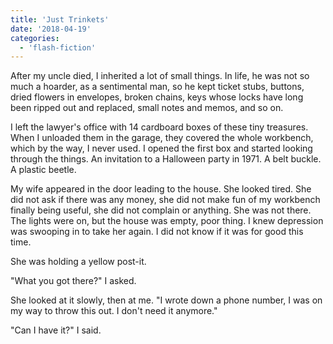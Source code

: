 ```yaml
---
title: 'Just Trinkets'
date: '2018-04-19'
categories:
  - 'flash-fiction'
---
```


After my uncle died, I inherited a lot of small things. In life, he was not so
much a hoarder, as a sentimental man, so he kept ticket stubs, buttons, dried
flowers in envelopes, broken chains, keys whose locks have long been ripped out
and replaced, small notes and memos, and so on.

I left the lawyer's office with 14 cardboard boxes of these tiny treasures. When
I unloaded them in the garage, they covered the whole workbench, which by the
way, I never used. I opened the first box and started looking through the
things. An invitation to a Halloween party in 1971. A belt buckle. A plastic
beetle.

My wife appeared in the door leading to the house. She looked tired. She did not
ask if there was any money, she did not make fun of my workbench finally being
useful, she did not complain or anything. She was not there. The lights were on,
but the house was empty, poor thing. I knew depression was swooping in to take
her again. I did not know if it was for good this time.

She was holding a yellow post-it.

"What you got there?" I asked.

She looked at it slowly, then at me. "I wrote down a phone number, I was on my
way to throw this out. I don't need it anymore."

"Can I have it?" I said.
